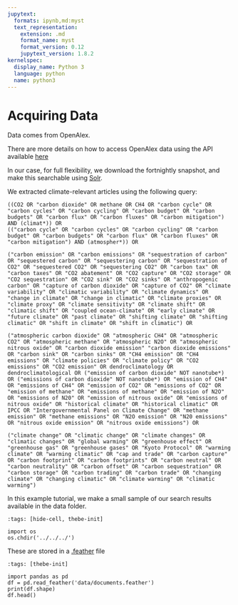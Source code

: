 ```yaml
---
jupytext:
  formats: ipynb,md:myst
  text_representation:
    extension: .md
    format_name: myst
    format_version: 0.12
    jupytext_version: 1.8.2
kernelspec:
  display_name: Python 3
  language: python
  name: python3
---
```


# Acquiring Data

Data comes from OpenAlex.

There are more details on how to access OpenAlex data using the API available [here](https://github.com/mcallaghan/NLP-climate-science-tutorial-CCAI/blob/main/A_obtaining_data.ipynb)

In our case, for full flexibility, we download the fortnightly snapshot, and make this searchable using [Solr](https://solr.apache.org/).

We extracted climate-relevant articles using the following query:

```
((CO2 OR "carbon dioxide" OR methane OR CH4 OR "carbon cycle" OR "carbon cycles" OR "carbon cycling" OR "carbon budget" OR "carbon budgets" OR "carbon flux" OR "carbon fluxes" OR "carbon mitigation") AND (climat*)) OR
(("carbon cycle" OR "carbon cycles" OR "carbon cycling" OR "carbon budget" OR "carbon budgets" OR "carbon flux" OR "carbon fluxes" OR "carbon mitigation") AND (atmospher*)) OR

("carbon emission" OR "carbon emissions" OR "sequestration of carbon" OR "sequestered carbon" OR "sequestering carbon" OR "sequestration of CO2" OR "sequestered CO2" OR "sequestering CO2" OR "carbon tax" OR "carbon taxes" OR "CO2 abatement" OR "CO2 capture" OR "CO2 storage" OR "CO2 sequestration" OR "CO2 sink" OR "CO2 sinks" OR "anthropogenic carbon" OR "capture of carbon dioxide" OR "capture of CO2" OR "climate variability" OR "climatic variability" OR "climate dynamics" OR "change in climate" OR "change in climatic" OR "climate proxies" OR "climate proxy" OR "climate sensitivity" OR "climate shift" OR "climatic shift" OR "coupled ocean-climate" OR "early climate" OR "future climate" OR "past climate" OR "shifting climate" OR "shifting climatic" OR "shift in climate" OR "shift in climatic") OR

("atmospheric carbon dioxide" OR "atmospheric CH4" OR "atmospheric CO2" OR "atmospheric methane" OR "atmospheric N2O" OR "atmospheric nitrous oxide" OR "carbon dioxide emission" "carbon dioxide emissions" OR "carbon sink" OR "carbon sinks" OR "CH4 emission" OR "CH4 emissions" OR "climate policies" OR "climate policy" OR "CO2 emissions" OR "CO2 emission" OR dendroclimatology OR dendroclimatological OR ("emission of carbon dioxide" NOT nanotube*) OR ("emissions of carbon dioxide" NOT nanotube*) OR "emission of CH4" OR "emissions of CH4" OR "emission of CO2" OR "emissions of CO2" OR "emission of methane" OR "emissions of methane" OR "emission of N2O" OR "emissions of N20" OR "emission of nitrous oxide" OR "emissions of nitrous oxide" OR "historical climate" OR "historical climatic" OR IPCC OR "Intergovernmental Panel on Climate Change" OR "methane emission" OR "methane emissions" OR "N2O emission" OR "N20 emissions" OR "nitrous oxide emission" OR "nitrous oxide emissions") OR

("climate change" OR "climatic change" OR "climate changes" OR "climatic changes" OR "global warming" OR "greenhouse effect" OR "greenhouse gas" OR "greenhouse gases" OR "Kyoto Protocol" OR "warming climate" OR "warming climatic" OR "cap and trade" OR "carbon capture" OR "carbon footprint" OR "carbon footprints" OR "carbon neutral" OR "carbon neutrality" OR "carbon offset" OR "carbon sequestration" OR "carbon storage" OR "carbon trading" OR "carbon trade" OR "changing climate" OR "changing climatic" OR "climate warming" OR "climatic warming")

```

In this example tutorial, we make a small sample of our search results available in the data folder.

```{code-cell} ipython3
:tags: [hide-cell, thebe-init]

import os
os.chdir('../../../')
```

These are stored in a [.feather](https://arrow.apache.org/docs/python/feather.html) file

```{code-cell} ipython3
:tags: [thebe-init]

import pandas as pd
df = pd.read_feather('data/documents.feather')
print(df.shape)
df.head()
```
